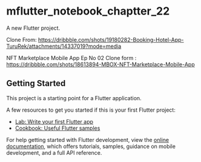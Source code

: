 # mflutter_notebook_chaptter_22

A new Flutter project.

Clone From: https://dribbble.com/shots/19180282-Booking-Hotel-App-TuruRek/attachments/14337019?mode=media

NFT Marketplace Mobile App
Ep No 02
Clone form : https://dribbble.com/shots/18613894-MBOX-NFT-Marketplace-Mobile-App

## Getting Started

This project is a starting point for a Flutter application.

A few resources to get you started if this is your first Flutter project:

- [Lab: Write your first Flutter app](https://docs.flutter.dev/get-started/codelab)
- [Cookbook: Useful Flutter samples](https://docs.flutter.dev/cookbook)

For help getting started with Flutter development, view the
[online documentation](https://docs.flutter.dev/), which offers tutorials,
samples, guidance on mobile development, and a full API reference.
